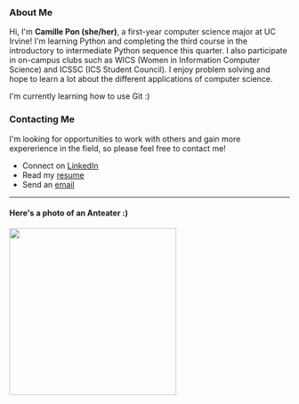 ### About Me
Hi, I'm **Camille Pon (she/her)**, a first-year computer science major at UC Irvine! I'm learning Python and completing the third course in the introductory to intermediate Python sequence this quarter. I also participate in on-campus clubs such as WICS (Women in Information Computer Science) and ICSSC (ICS Student Council). I enjoy problem solving and hope to learn a lot about the different applications of computer science. 

I'm currently learning how to use Git :)

### Contacting Me
I'm looking for opportunities to work with others and gain more expererience in the field, so please feel free to contact me!

- Connect on [LinkedIn](www.linkedin.com/in/camille-p-b23286219)
- Read my [resume](https://github.com/cami-p/cami-p/files/8458042/pon_camille_resume.pdf)
- Send an [email](mailto:cpon1@uci.edu)
---
#### Here's a photo of an Anteater :)
<img src = "https://user-images.githubusercontent.com/103341440/162597273-6d829198-b9bc-4a98-b268-803161a88045.JPG" width = "300" height = "300">

<!--
**cami-p/cami-p** is a ✨ _special_ ✨ repository because its `README.md` (this file) appears on your GitHub profile.

Here are some ideas to get you started:

- 🔭 I’m currently working on ...
- 🌱 I’m currently learning ...
- 👯 I’m looking to collaborate on ...
- 🤔 I’m looking for help with ...
- 💬 Ask me about ...
- 📫 How to reach me: ...
- 😄 Pronouns: ...
- ⚡ Fun fact: ...
-->


